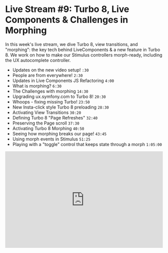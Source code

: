 # Live Stream #9: Turbo 8, Live Components & Challenges in Morphing

In this week's live stream, we dive Turbo 8, view transitions,
and "morphing": the key tech behind LiveComponents & a new feature
in Turbo 8. We work on how to make our Stimulus controllers morph-ready,
including the UX autocomplete controller.

* Updates on the new video setup! `:30`
* People are from everywhere! `2:30`
* Updates in Live Components JS Refactoring `4:00`
* What is morphing? `6:30`
* The Challenges with morphing `14:30`
* Upgrading ux.symfony.com to Turbo 8! `20:30`
* Whoops - fixing missing Turbo! `23:50`
* New Insta-click style Turbo 8 preloading `28:30`
* Activating View Transitions `30:20`
* Defining Turbo 8 "Page Refreshes" `32:40`
* Preserving the Page scroll `37:30`
* Activating Turbo 8 Morphing `40:50`
* Seeing how morphing breaks our page! `43:45`
* Using morph events in Stimulus `51:25`
* Playing with a "toggle" control that keeps state through a morph `1:05:00`

<div style="position: relative;padding-bottom: 56.25%; padding-top: 25px;">
<iframe style="position: absolute;top: 0;left: 0;width: 100%;height: 100%;" src="https://www.youtube.com/embed/rs0GDMImzjA?si=TS6Q8qhfShZvAPIG" title="YouTube video player" frameborder="0" allow="accelerometer; autoplay; clipboard-write; encrypted-media; gyroscope; picture-in-picture; web-share" allowfullscreen></iframe>
</div>
